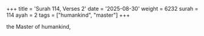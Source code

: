 +++
title = 'Surah 114, Verses 2'
date = '2025-08-30'
weight = 6232
surah = 114
ayah = 2
tags = ["humankind", "master"]
+++

the Master of humankind,